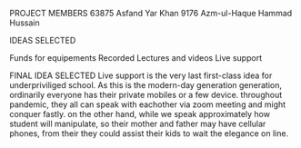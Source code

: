PROJECT MEMBERS
63875 Asfand Yar Khan
9176 Azm-ul-Haque
Hammad Hussain

IDEAS SELECTED

Funds for equipements
Recorded Lectures and videos
Live support

FINAL IDEA SELECTED
Live support is the very last first-class idea for underpriviliged school. As this is the modern-day generation generation, ordinarily everyone has their private mobiles or a few device. throughout pandemic, they all can speak with eachother via zoom meeting and might conquer fastly. on the other hand, while we speak approximately how student will manipulate, so their mother and father may have cellular phones, from their they could assist their kids to wait the elegance on line.
